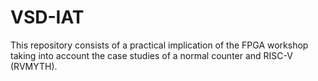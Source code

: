 # VSD-IAT

This repository consists of a practical implication of the FPGA workshop taking into account the case studies of a normal counter and RISC-V (RVMYTH).
